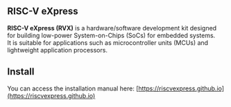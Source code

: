 ## RISC-V eXpress

**RISC-V eXpress (RVX)** is a hardware/software development kit designed for building low-power System-on-Chips (SoCs) for embedded systems.  
It is suitable for applications such as microcontroller units (MCUs) and lightweight application processors.

## Install

You can access the installation manual here:
[https://riscvexpress.github.io](https://riscvexpress.github.io)
